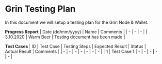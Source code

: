 # Grin Testing Plan

In this document we will setup a testing plan for the Grin Node & Wallet. 

**Progress Report**
| Date (dd/mm/yyyy) | Name | Comments |
| - | - | - |
| 3.10.2020 | Warm Beer | Testing document has been made |

**Test Cases**
| ID | Test Case | Testing Steps | Expected Result | Status | Actual Result | Comments |
| - | - | - | - | - | - | - |
| 1 | Test Case 1 | - | - | - | - | - |
